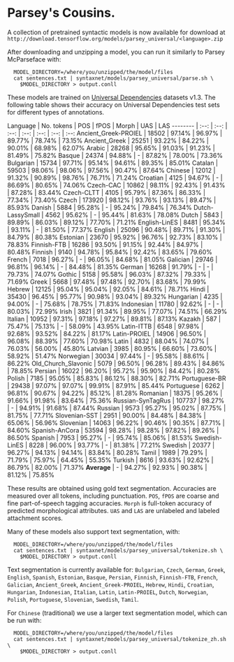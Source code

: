 # Parsey's Cousins.

A collection of pretrained syntactic models is now available for download at
`http://download.tensorflow.org/models/parsey_universal/<language>.zip`

After downloading and unzipping a model, you can run it similarly to
Parsey McParseface with:

```shell
  MODEL_DIRECTORY=/where/you/unzipped/the/model/files
  cat sentences.txt | syntaxnet/models/parsey_universal/parse.sh \
    $MODEL_DIRECTORY > output.conll
```

These models are trained on
[Universal Dependencies](http://universaldependencies.org/) datasets v1.3.
The following table shows their accuracy on Universal
Dependencies test sets for different types of annotations.

Language | No. tokens | POS | fPOS | Morph | UAS | LAS
--------  | :--: | :--: | :--: | :--: | :--: | :--: | :--:
Ancient_Greek-PROIEL | 18502 | 97.14% | 96.97% | 89.77% | 78.74% | 73.15%
Ancient_Greek | 25251 | 93.22% | 84.22% | 90.01% | 68.98% | 62.07%
Arabic | 28268 | 95.65% | 91.03% | 91.23% | 81.49% | 75.82%
Basque | 24374 | 94.88% | - | 87.82% | 78.00% | 73.36%
Bulgarian | 15734 | 97.71% | 95.14% | 94.61% | 89.35% | 85.01%
Catalan | 59503 | 98.06% | 98.06% | 97.56% | 90.47% | 87.64%
Chinese | 12012 | 91.32% | 90.89% | 98.76% | 76.71% | 71.24%
Croatian | 4125 | 94.67% | - | 86.69% | 80.65% | 74.06%
Czech-CAC | 10862 | 98.11% | 92.43% | 91.43% | 87.28% | 83.44%
Czech-CLTT | 4105 | 95.79% | 87.36% | 86.33% | 77.34% | 73.40%
Czech | 173920 | 98.12% | 93.76% | 93.13% | 89.47% | 85.93%
Danish | 5884 | 95.28% | - | 95.24% | 79.84% | 76.34%
Dutch-LassySmall | 4562 | 95.62% | - | 95.44% | 81.63% | 78.08%
Dutch | 5843 | 89.89% | 86.03% | 89.12% | 77.70% | 71.21%
English-LinES | 8481 | 95.34% | 93.11% | - | 81.50% | 77.37%
English | 25096 | 90.48% | 89.71% | 91.30% | 84.79% | 80.38%
Estonian | 23670 | 95.92% | 96.76% | 92.73% | 83.10% | 78.83%
Finnish-FTB | 16286 | 93.50% | 91.15% | 92.44% | 84.97% | 80.48%
Finnish | 9140 | 94.78% | 95.84% | 92.42% | 83.65% | 79.60%
French | 7018 | 96.27% | - | 96.05% | 84.68% | 81.05%
Galician | 29746 | 96.81% | 96.14% | - | 84.48% | 81.35%
German | 16268 | 91.79% | - | - | 79.73% | 74.07%
Gothic | 5158 | 95.58% | 96.03% | 87.32% | 79.33% | 71.69%
Greek | 5668 | 97.48% | 97.48% | 92.70% | 83.68% | 79.99%
Hebrew | 12125 | 95.04% | 95.04% | 92.05% | 84.61% | 78.71%
Hindi | 35430 | 96.45% | 95.77% | 90.98% | 93.04% | 89.32%
Hungarian | 4235 | 94.00% | - | 75.68% | 78.75% | 71.83%
Indonesian | 11780 | 92.62% | - | - | 80.03% | 72.99%
Irish | 3821 | 91.34% | 89.95% | 77.07% | 74.51% | 66.29%
Italian | 10952 | 97.31% | 97.18% | 97.27% | 89.81% | 87.13%
Kazakh | 587 | 75.47% | 75.13% | - | 58.09% | 43.95%
Latin-ITTB | 6548 | 97.98% | 92.68% | 93.52% | 84.22% | 81.17%
Latin-PROIEL | 14906 | 96.50% | 96.08% | 88.39% | 77.60% | 70.98%
Latin | 4832 | 88.04% | 74.07% | 76.03% | 56.00% | 45.80%
Latvian | 3985 | 80.95% | 66.60% | 73.60% | 58.92% | 51.47%
Norwegian | 30034 | 97.44% | - | 95.58% | 88.61% | 86.22%
Old_Church_Slavonic | 5079 | 96.50% | 96.28% | 89.43% | 84.86% | 78.85%
Persian | 16022 | 96.20% | 95.72% | 95.90% | 84.42% | 80.28%
Polish | 7185 | 95.05% | 85.83% | 86.12% | 88.30% | 82.71%
Portuguese-BR | 29438 | 97.07% | 97.07% | 99.91% | 87.91% | 85.44%
Portuguese | 6262 | 96.81% | 90.67% | 94.22% | 85.12% | 81.28%
Romanian | 18375 | 95.26% | 91.66% | 91.98% | 83.64% | 75.36%
Russian-SynTagRus | 107737 | 98.27% | - | 94.91% | 91.68% | 87.44%
Russian | 9573 | 95.27% | 95.02% | 87.75% | 81.75% | 77.71%
Slovenian-SST | 2951 | 90.00% | 84.48% | 84.38% | 65.06% | 56.96%
Slovenian | 14063 | 96.22% | 90.46% | 90.35% | 87.71% | 84.60%
Spanish-AnCora | 53594 | 98.28% | 98.28% | 97.82% | 89.26% | 86.50%
Spanish | 7953 | 95.27% | - | 95.74% | 85.06% | 81.53%
Swedish-LinES | 8228 | 96.00% | 93.77% | - | 81.38% | 77.21%
Swedish | 20377 | 96.27% | 94.13% | 94.14% | 83.84% | 80.28%
Tamil | 1989 | 79.29% | 71.79% | 75.97% | 64.45% | 55.35%
Turkish | 8616 | 93.63% | 92.62% | 86.79% | 82.00% | 71.37%
**Average** | - | 94.27% | 92.93% | 90.38% | 81.12% | 75.85%

These results are obtained using gold text segmentation. Accuracies are measured
over all tokens, including punctuation. `POS`, `fPOS` are coarse and fine
part-of-speech tagging accuracies. `Morph` is full-token accuracy of predicted
morphological attributes. `UAS` and `LAS` are unlabeled and labeled attachment
scores.

Many of these models also support text segmentation, with:

```shell
  MODEL_DIRECTORY=/where/you/unzipped/the/model/files
  cat sentences.txt | syntaxnet/models/parsey_universal/tokenize.sh \
    $MODEL_DIRECTORY > output.conll
```

Text segmentation is currently available for:
`Bulgarian`, `Czech`, `German`, `Greek`, `English`, `Spanish`, `Estonian`,
`Basque`, `Persian`, `Finnish`, `Finnish-FTB`, `French`, `Galician`,
`Ancient_Greek`, `Ancient_Greek-PROIEL`, `Hebrew`, `Hindi`, `Croatian`,
`Hungarian`, `Indonesian`, `Italian`, `Latin`, `Latin-PROIEL`, `Dutch`,
`Norwegian`, `Polish`, `Portuguese`, `Slovenian`, `Swedish`, `Tamil`.

For `Chinese` (traditional) we use a larger text segmentation
model, which can be run with:

```shell
  MODEL_DIRECTORY=/where/you/unzipped/the/model/files
  cat sentences.txt | syntaxnet/models/parsey_universal/tokenize_zh.sh \
    $MODEL_DIRECTORY > output.conll
```
